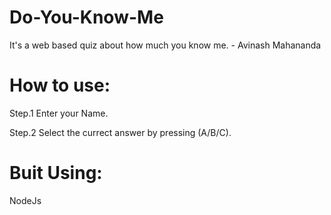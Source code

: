 # Do-You-Know-Me
 
It's a web based quiz about how much you know me. - Avinash Mahananda

# How to use:
Step.1 Enter your Name.

Step.2 Select the currect answer by pressing (A/B/C).

# Buit Using:
NodeJs
